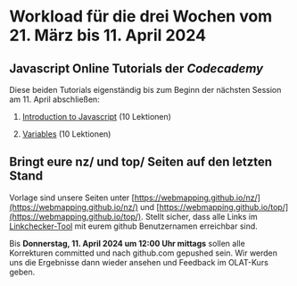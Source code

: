 # Workload für die drei Wochen vom 21. März bis 11. April 2024

## Javascript Online Tutorials der *Codecademy*

Diese beiden Tutorials eigenständig bis zum Beginn der nächsten Session am 11. April abschließen:

1. [Introduction to Javascript](https://www.codecademy.com/courses/introduction-to-javascript/lessons/introduction-to-javascript/) (10 Lektionen)

2. [Variables](https://www.codecademy.com/courses/introduction-to-javascript/lessons/variables/) (10 Lektionen)

## Bringt eure nz/ und top/ Seiten auf den letzten Stand

Vorlage sind unsere Seiten unter [https://webmapping.github.io/nz/](https://webmapping.github.io/nz/) und [https://webmapping.github.io/top/](https://webmapping.github.io/top/). Stellt sicher, dass alle Links im [Linkchecker-Tool](https://webmapping.github.io/linkchecker.html) mit eurem github Benutzernamen erreichbar sind.

Bis **Donnerstag, 11. April 2024 um 12:00 Uhr mittags** sollen alle Korrekturen committed und nach github.com gepushed sein. Wir werden uns die Ergebnisse dann wieder ansehen und Feedback im OLAT-Kurs geben.
